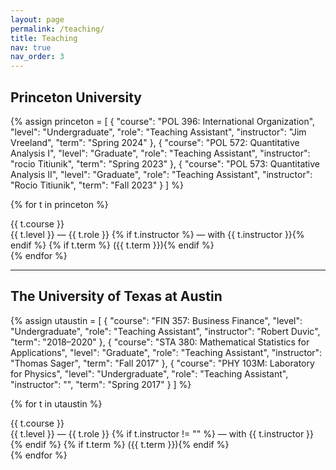 ```yaml
---
layout: page
permalink: /teaching/
title: Teaching
nav: true
nav_order: 3
---
```


## Princeton University

{% assign princeton = 
  [
    {
      "course": "POL 396: International Organization",
      "level": "Undergraduate",
      "role":  "Teaching Assistant",
      "instructor": "Jim Vreeland",
      "term": "Spring 2024"
    },
    {
      "course": "POL 572: Quantitative Analysis I",
      "level": "Graduate",
      "role":  "Teaching Assistant",
      "instructor": "rocio Titiunik",
      "term": "Spring 2023"
    },
    {
      "course": "POL 573: Quantitative Analysis II",
      "level": "Graduate",
      "role":  "Teaching Assistant",
      "instructor": "Rocio Titiunik",
      "term": "Fall 2023"
    }
  ]
%}

{% for t in princeton %}
<div class="teach-block">
  <div class="teach-title">{{ t.course }}</div>
  <div class="teach-meta">
    {{ t.level }} — {{ t.role }}
    {% if t.instructor %} — with {{ t.instructor }}{% endif %}
    {% if t.term %} ({{ t.term }}){% endif %}
  </div>
</div>
{% endfor %}

<hr>

## The University of Texas at Austin

{% assign utaustin = 
  [
    {
      "course": "FIN 357: Business Finance",
      "level": "Undergraduate",
      "role":  "Teaching Assistant",
      "instructor": "Robert Duvic",
      "term": "2018–2020"
    },
    {
      "course": "STA 380: Mathematical Statistics for Applications",
      "level": "Graduate",
      "role":  "Teaching Assistant",
      "instructor": "Thomas Sager",
      "term": "Fall 2017"
    },
    {
      "course": "PHY 103M: Laboratory for Physics",
      "level": "Undergraduate",
      "role":  "Teaching Assistant",
      "instructor": "",
      "term": "Spring 2017"
    }
  ]
%}

{% for t in utaustin %}
<div class="teach-block">
  <div class="teach-title">{{ t.course }}</div>
  <div class="teach-meta">
    {{ t.level }} — {{ t.role }}
    {% if t.instructor != "" %} — with {{ t.instructor }}{% endif %}
    {% if t.term %} ({{ t.term }}){% endif %}
  </div>
</div>
{% endfor %}
